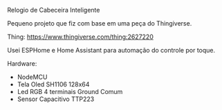 Relogio de Cabeceira Inteligente

Pequeno projeto que fiz com base em uma peça do Thingiverse.

Thing: https://www.thingiverse.com/thing:2627220

Usei ESPHome e Home Assistant para automação do controle por toque.

Hardware:
- NodeMCU
- Tela Oled SH1106 128x64
- Led RGB 4 terminais Ground Comum
- Sensor Capacitivo TTP223
